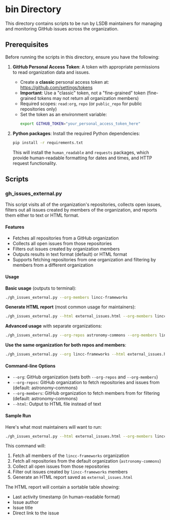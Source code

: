 # bin Directory

This directory contains scripts to be run by LSDB maintainers for managing and monitoring GitHub issues across the organization.

## Prerequisites

Before running the scripts in this directory, ensure you have the following:

1. **GitHub Personal Access Token**: A token with appropriate permissions to read organization data and issues.
   - Create a **classic** personal access token at: https://github.com/settings/tokens
   - **Important**: Use a "classic" token, not a "fine-grained" token (fine-grained tokens may not return all organization members)
   - Required scopes: `read:org`, `repo` (or `public_repo` for public repositories only)
   - Set the token as an environment variable:
     ```bash
     export GITHUB_TOKEN="your_personal_access_token_here"
     ```

2. **Python packages**: Install the required Python dependencies:
   ```bash
   pip install -r requirements.txt
   ```
   This will install the `human_readable` and `requests` packages, which provide human-readable formatting for dates and times, and HTTP request functionality.

## Scripts

### gh_issues_external.py

This script visits all of the organization's repositories, collects open issues, filters out all issues created by members of the organization, and reports them either to text or HTML format.

#### Features
- Fetches all repositories from a GitHub organization
- Collects all open issues from those repositories
- Filters out issues created by organization members
- Outputs results in text format (default) or HTML format
- Supports fetching repositories from one organization and filtering by members from a different organization

#### Usage

**Basic usage** (outputs to terminal):
```bash
./gh_issues_external.py --org-members lincc-frameworks
```

**Generate HTML report** (most common usage for maintainers):
```bash
./gh_issues_external.py --html external_issues.html --org-members lincc-frameworks
```

**Advanced usage** with separate organizations:
```bash
./gh_issues_external.py --org-repos astronomy-commons --org-members lincc-frameworks --html issues.html
```

**Use the same organization for both repos and members**:
```bash
./gh_issues_external.py --org lincc-frameworks --html external_issues.html
```

#### Command-line Options

- `--org`: GitHub organization (sets both `--org-repos` and `--org-members`)
- `--org-repos`: GitHub organization to fetch repositories and issues from (default: astronomy-commons)
- `--org-members`: GitHub organization to fetch members from for filtering (default: astronomy-commons)
- `--html`: Output to HTML file instead of text

#### Sample Run

Here's what most maintainers will want to run:
```bash
./gh_issues_external.py --html external_issues.html --org-members lincc-frameworks
```

This command will:
1. Fetch all members of the `lincc-frameworks` organization
2. Fetch all repositories from the default organization (`astronomy-commons`)
3. Collect all open issues from those repositories
4. Filter out issues created by `lincc-frameworks` members
5. Generate an HTML report saved as `external_issues.html`

The HTML report will contain a sortable table showing:
- Last activity timestamp (in human-readable format)
- Issue author
- Issue title
- Direct link to the issue
